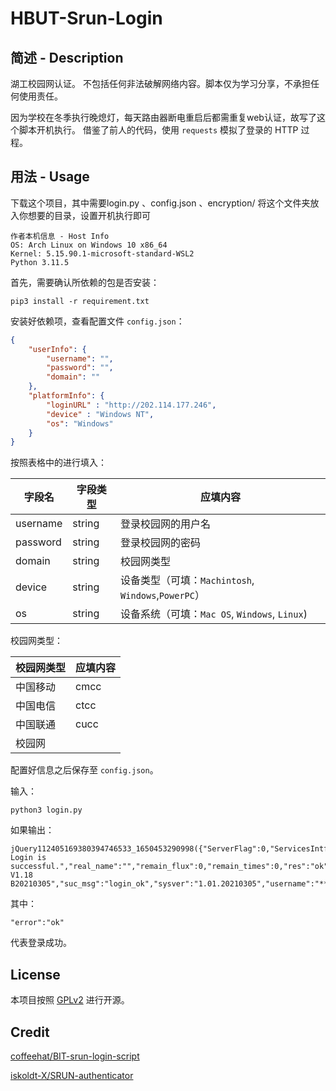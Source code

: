 # HBUT-Srun-Login

## 简述 - Description

湖工校园网认证。
不包括任何非法破解网络内容。脚本仅为学习分享，不承担任何使用责任。

因为学校在冬季执行晚熄灯，每天路由器断电重启后都需重复web认证，故写了这个脚本开机执行。
借鉴了前人的代码，使用 `requests` 模拟了登录的 HTTP 过程。

## 用法 - Usage

下载这个项目，其中需要login.py 、config.json 、encryption/
将这个文件夹放入你想要的目录，设置开机执行即可

```plaintext
作者本机信息 - Host Info
OS: Arch Linux on Windows 10 x86_64 
Kernel: 5.15.90.1-microsoft-standard-WSL2 
Python 3.11.5
```

首先，需要确认所依赖的包是否安装：

```plaintext
pip3 install -r requirement.txt
```

安装好依赖项，查看配置文件 `config.json`：

```json
{
    "userInfo": {
        "username": "",
        "password": "",
        "domain": ""
    },
    "platformInfo": {
        "loginURL" : "http://202.114.177.246",
        "device" : "Windows NT",
        "os": "Windows"
    }
}
```

按照表格中的进行填入：

| 字段名   | 字段类型 | 应填内容                                      |
| -------- | -------- | --------------------------------------------- |
| username | string   | 登录校园网的用户名                            |
| password | string   | 登录校园网的密码                              |
| domain   | string   | 校园网类型                                    |
| device   | string   | 设备类型（可填：`Machintosh`, `Windows`,`PowerPC`） |
| os       | string   | 设备系统（可填：`Mac OS`, `Windows`, `Linux`)       |

校园网类型：

| 校园网类型 | 应填内容 |
| ---------- | -------- |
| 中国移动   | cmcc     |
| 中国电信   | ctcc     |
| 中国联通   | cucc     |
| 校园网     |          |

配置好信息之后保存至 `config.json`。

输入：

```plaintext
python3 login.py
```

如果输出：

```
jQuery112405169380394746533_1650453290998({"ServerFlag":0,"ServicesIntfServerIP":"202.114.177.246","ServicesIntfServerPort":"8001","access_token":"09e427ee4c0d9fe79c9af670140e3f00128c9ac7f3fb1dbf33ae3233db2d3192","checkout_date":0,"client_ip":"10.102.195.165","ecode":0,"error":"ok","error_msg":"","online_ip":"10.102.195.165","ploy_msg":"E0000: Login is successful.","real_name":"","remain_flux":0,"remain_times":0,"res":"ok","srun_ver":"SRunCGIAuthIntfSvr V1.18 B20210305","suc_msg":"login_ok","sysver":"1.01.20210305","username":"**********@*","wallet_balance":0})
```

其中：

```
"error":"ok"
```

代表登录成功。

## License

本项目按照 [GPLv2](https://www.gnu.org/licenses/old-licenses/gpl-2.0.txt) 进行开源。

## Credit

[coffeehat/BIT-srun-login-script](https://github.com/coffeehat/BIT-srun-login-script)

[iskoldt-X/SRUN-authenticator](https://github.com/iskoldt-X/SRUN-authenticator)
